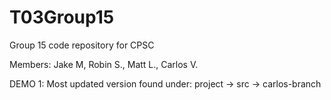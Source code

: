 # T03Group15
Group 15 code repository for CPSC

Members: Jake M, Robin S., Matt L., Carlos V.

DEMO 1: Most updated version found under: project -> src -> carlos-branch
